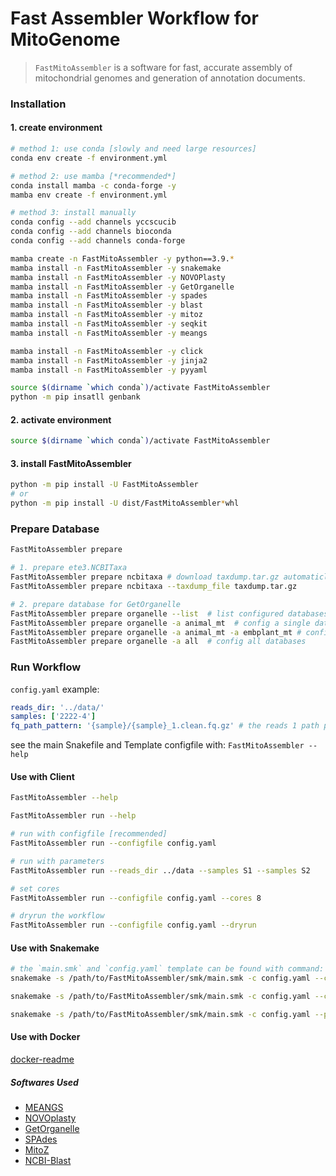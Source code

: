 # Fast Assembler Workflow for MitoGenome
> `FastMitoAssembler` is a software for fast, accurate assembly of mitochondrial genomes and generation of annotation documents.

### Installation
#### 1. create environment
```bash
# method 1: use conda [slowly and need large resources]
conda env create -f environment.yml

# method 2: use mamba [*recommended*]
conda install mamba -c conda-forge -y
mamba env create -f environment.yml

# method 3: install manually
conda config --add channels yccscucib
conda config --add channels bioconda
conda config --add channels conda-forge

mamba create -n FastMitoAssembler -y python==3.9.*
mamba install -n FastMitoAssembler -y snakemake
mamba install -n FastMitoAssembler -y NOVOPlasty
mamba install -n FastMitoAssembler -y GetOrganelle
mamba install -n FastMitoAssembler -y spades
mamba install -n FastMitoAssembler -y blast
mamba install -n FastMitoAssembler -y mitoz
mamba install -n FastMitoAssembler -y seqkit
mamba install -n FastMitoAssembler -y meangs

mamba install -n FastMitoAssembler -y click
mamba install -n FastMitoAssembler -y jinja2 
mamba install -n FastMitoAssembler -y pyyaml

source $(dirname `which conda`)/activate FastMitoAssembler
python -m pip insatll genbank
```

#### 2. activate environment 
```bash
source $(dirname `which conda`)/activate FastMitoAssembler
```

#### 3. install FastMitoAssembler
```bash
python -m pip install -U FastMitoAssembler
# or
python -m pip install -U dist/FastMitoAssembler*whl
```

### Prepare Database
```bash
FastMitoAssembler prepare

# 1. prepare ete3.NCBITaxa
FastMitoAssembler prepare ncbitaxa # download taxdump.tar.gz automaticlly
FastMitoAssembler prepare ncbitaxa --taxdump_file taxdump.tar.gz 

# 2. prepare database for GetOrganelle
FastMitoAssembler prepare organelle --list  # list configured databases
FastMitoAssembler prepare organelle -a animal_mt  # config a single database
FastMitoAssembler prepare organelle -a animal_mt -a embplant_mt # config multiple databases
FastMitoAssembler prepare organelle -a all  # config all databases
```

### Run Workflow

`config.yaml` example:
```yaml
reads_dir: '../data/'
samples: ['2222-4']
fq_path_pattern: '{sample}/{sample}_1.clean.fq.gz' # the reads 1 path pattern relative to `reads_dir`
```
see the main Snakefile and Template configfile with: `FastMitoAssembler --help` 
#### Use with Client
```bash
FastMitoAssembler --help

FastMitoAssembler run --help

# run with configfile [recommended]
FastMitoAssembler run --configfile config.yaml

# run with parameters
FastMitoAssembler run --reads_dir ../data --samples S1 --samples S2

# set cores
FastMitoAssembler run --configfile config.yaml --cores 8

# dryrun the workflow
FastMitoAssembler run --configfile config.yaml --dryrun
```
#### Use with Snakemake
```bash
# the `main.smk` and `config.yaml` template can be found with command: `FastMitoAssembler`
snakemake -s /path/to/FastMitoAssembler/smk/main.smk -c config.yaml --cores 4

snakemake -s /path/to/FastMitoAssembler/smk/main.smk -c config.yaml --cores 4 --printshellcmds

snakemake -s /path/to/FastMitoAssembler/smk/main.smk -c config.yaml --printshellcmds --dryrun
```

#### Use with Docker
[docker-readme](./docker/README.md)


##### Softwares Used
- [MEANGS](https://github.com/YanCCscu/meangs)
- [NOVOplasty](https://github.com/Edith1715/NOVOplasty)
- [GetOrganelle](https://github.com/Kinggerm/GetOrganelle)
- [SPAdes](https://github.com/ablab/spades)
- [MitoZ](https://github.com/linzhi2013/MitoZ)
- [NCBI-Blast](https://blast.ncbi.nlm.nih.gov/doc/blast-help/downloadblastdata.html)
